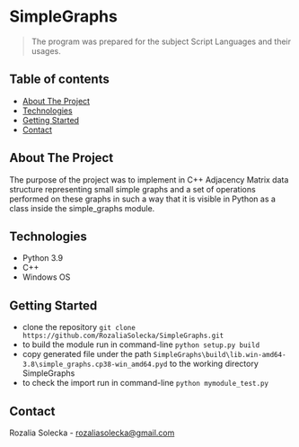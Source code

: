 # SimpleGraphs

> The program was prepared for the subject Script Languages and their usages. 
## Table of contents
* [About The Project](#about-the-project)
* [Technologies](#technologies)
* [Getting Started](#getting-started)
* [Contact](#contact)

## About The Project

The purpose of the project was to implement in C++ Adjacency Matrix data structure representing small simple graphs and a set of operations performed on these graphs in such a way that it is visible in Python as a class inside the simple_graphs module.

## Technologies
* Python 3.9
* C++
* Windows OS

## Getting Started
* clone the repository  `git clone https://github.com/RozaliaSolecka/SimpleGraphs.git`  
* to build the module run in command-line `python setup.py build` 
* copy generated file under the path `SimpleGraphs\build\lib.win-amd64-3.8\simple_graphs.cp38-win_amd64.pyd` to the working directory SimpleGraphs
* to check the import run in command-line `python mymodule_test.py`

## Contact
Rozalia Solecka - rozaliasolecka@gmail.com
